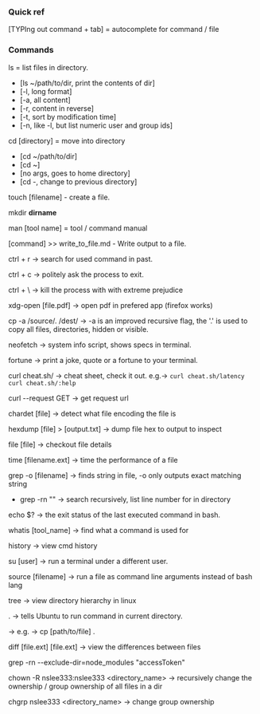 ### Quick ref
[TYPIng out command + tab] = autocomplete for command / file 

### Commands
ls = list files in directory.
  - [ls ~/path/to/dir, print the contents of dir]
  - [-l, long format]
  - [-a, all content]
  - [-r, content in reverse]
  - [-t, sort by modification time]
  - [-n, like -l, but list numeric user and group ids]

cd [directory] = move into directory
  - [cd ~/path/to/dir]
  - [cd ~]
  - [no args, goes to home directory]
  - [cd -, change to previous directory]

touch [filename] - create a file.

mkdir __dirname__

man [tool name] = tool / command manual

[command] >> write_to_file.md - Write output to a file.

ctrl + r -> search for used command in past.

ctrl + c -> politely ask the process to exit.

ctrl + \ -> kill the process with with extreme prejudice

xdg-open [file.pdf] -> open pdf in prefered app (firefox works)

cp -a /source/. /dest/ -> -a is an improved recursive flag, the '.' is used to copy all files, directories, hidden or visible.

neofetch -> system info script, shows specs in terminal.

fortune -> print a joke, quote or a fortune to your terminal.

curl cheat.sh/ -> cheat sheet, check it out. e.g.-> `curl cheat.sh/latency` `curl cheat.sh/:help`

curl --request GET <url> -> get request url

chardet [file] -> detect what file encoding the file is

hexdump [file] > [output.txt] -> dump file hex to output to inspect

file [file] -> checkout file details

time [filename.ext] -> time the performance of a file

grep -o <item> [filename] -> finds string in file, -o only outputs exact matching string
  - grep -rn "<string>" -> search recursively, list line number for <string> in directory

echo $? -> the exit status of the last executed command in bash. 

whatis [tool_name] -> find what a command is used for

history -> view cmd history

su [user] -> run a terminal under a different user.

source [filename] -> run a file as command line arguments instead of bash lang

tree -> view directory hierarchy in linux

. -> tells Ubuntu to run command in current directory.
  
  -> e.g. -> cp [path/to/file] . 

diff [file.ext] [file.ext] -> view the differences between files

grep -rn --exclude-dir=node_modules "accessToken"

chown -R nslee333:nslee333 <directory_name> -> recursively change the ownership / group ownership of all files in a dir

chgrp nslee333 <directory_name> -> change group ownership
